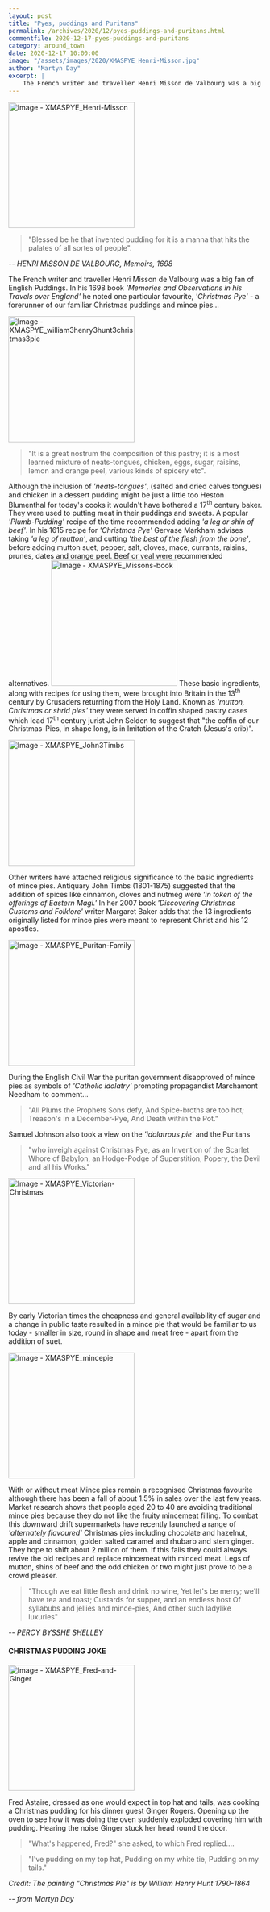 ```yaml
---
layout: post
title: "Pyes, puddings and Puritans"
permalink: /archives/2020/12/pyes-puddings-and-puritans.html
commentfile: 2020-12-17-pyes-puddings-and-puritans
category: around_town
date: 2020-12-17 10:00:00
image: "/assets/images/2020/XMASPYE_Henri-Misson.jpg"
author: "Martyn Day"
excerpt: |
    The French writer and traveller Henri Misson de Valbourg was a big fan of English Puddings. In his 1698 book "Memories and Observations in his Travels over England" he noted one particular favourite, "Christmas Pye" - a forerunner of our familiar Christmas puddings and mince pies...
---
```

<a href="/assets/images/2020/XMASPYE_Henri-Misson.jpg" title="Click for a larger image"><img src="/assets/images/2020/XMASPYE_Henri-Misson-thumb.jpg" width="250" alt="Image - XMASPYE_Henri-Misson"  class="photo right"/></a>

> "Blessed be he that invented pudding for it is a manna that hits the palates of all sortes of people".

<cite>-- HENRI MISSON DE VALBOURG, Memoirs, 1698</cite>

The French writer and traveller Henri Misson de Valbourg was a big fan of English Puddings. In his 1698 book *'Memories and Observations in his Travels over England'* he noted one particular favourite, *'Christmas Pye'* - a forerunner of our familiar Christmas puddings and mince pies...

<a href="/assets/images/2020/XMASPYE_william3henry3hunt3christmas3pie.jpg" title="Click for a larger image"><img src="/assets/images/2020/XMASPYE_william3henry3hunt3christmas3pie-thumb.jpg" width="250" alt="Image - XMASPYE_william3henry3hunt3christmas3pie"  class="photo right"/></a>

> "It is a great nostrum the composition of this pastry; it is a most learned mixture of neats-tongues, chicken, eggs, sugar, raisins, lemon and orange peel, various kinds of spicery etc".

Although the inclusion of *'neats-tongues'*, (salted and dried calves tongues) and chicken in a dessert pudding might be just a little too Heston Blumenthal for today's cooks it wouldn't have bothered a 17<sup>th</sup> century baker. They were used to putting meat in their puddings and sweets. A popular *'Plumb-Pudding'* recipe of the time recommended adding *'a leg or shin of beef'*. In his 1615 recipe for *'Christmas Pye'* Gervase Markham advises taking *'a leg of mutton'*, and cutting *'the best of the flesh from the bone'*, before adding mutton suet, pepper, salt, cloves, mace, currants, raisins, prunes, dates and orange peel. Beef or veal were recommended alternatives. <a href="/assets/images/2020/XMASPYE_Missons-book.jpg" title="Click for a larger image"><img src="/assets/images/2020/XMASPYE_Missons-book-thumb.jpg" width="250" alt="Image - XMASPYE_Missons-book"  class="photo right"/></a> These basic ingredients, along with recipes for using them, were brought into Britain in the 13<sup>th</sup> century by Crusaders returning from the Holy Land. Known as *'mutton, Christmas or shrid pies'* they were served in coffin shaped pastry cases which lead 17<sup>th</sup> century jurist John Selden to suggest that "the coffin of our Christmas-Pies, in shape long, is in Imitation of the Cratch (Jesus's crib)".


<a href="/assets/images/2020/XMASPYE_John3Timbs.jpg" title="Click for a larger image"><img src="/assets/images/2020/XMASPYE_John3Timbs-thumb.jpg" width="250" alt="Image - XMASPYE_John3Timbs"  class="photo right"/></a>


Other writers have attached religious significance to the basic ingredients of mince pies. Antiquary John Timbs (1801-1875) suggested that the addition of spices like cinnamon, cloves and nutmeg were *'in token of the offerings of Eastern Magi.'* In her 2007 book *'Discovering Christmas Customs and Folklore'* writer Margaret Baker adds that the 13 ingredients originally listed for mince pies were meant to represent Christ and his 12 apostles.

<a href="/assets/images/2020/XMASPYE_Puritan-Family.jpg" title="Click for a larger image"><img src="/assets/images/2020/XMASPYE_Puritan-Family-thumb.jpg" width="250" alt="Image - XMASPYE_Puritan-Family"  class="photo right"/></a>


During the English Civil War the puritan government disapproved of mince pies as symbols of *'Catholic idolatry'* prompting propagandist Marchamont Needham to comment...

> "All Plums the Prophets Sons defy, And Spice-broths are too hot; Treason's in a December-Pye, And Death within the Pot."

Samuel Johnson also took a view on the *'idolatrous pie'* and the Puritans

> "who inveigh against Christmas Pye, as an Invention of the Scarlet Whore of Babylon, an Hodge-Podge of Superstition, Popery, the Devil and all his Works."

<a href="/assets/images/2020/XMASPYE_Victorian-Christmas.jpg" title="Click for a larger image"><img src="/assets/images/2020/XMASPYE_Victorian-Christmas-thumb.jpg" width="250" alt="Image - XMASPYE_Victorian-Christmas"  class="photo right"/></a>


By early Victorian times the cheapness and general availability of sugar and a change in public taste resulted in a mince pie that would be familiar to us today - smaller in size, round in shape and meat free - apart from the addition of suet.

<a href="/assets/images/2020/XMASPYE_mincepie.jpg" title="Click for a larger image"><img src="/assets/images/2020/XMASPYE_mincepie-thumb.jpg" width="250" alt="Image - XMASPYE_mincepie"  class="photo right"/></a>

With or without meat Mince pies remain a recognised Christmas favourite although there has been a fall of about 1.5% in sales over the last few years. Market research shows that people aged 20 to 40 are avoiding traditional mince pies because they do not like the fruity mincemeat filling. To combat this downward drift supermarkets  have recently launched a range of *'alternately flavoured'* Christmas pies including chocolate and hazelnut, apple and cinnamon, golden salted caramel and rhubarb and stem ginger. They hope to shift about 2 million of them. If this fails they could always revive the old recipes and replace mincemeat with minced meat. Legs of mutton, shins of beef and the odd chicken or two might just prove to be a crowd pleaser.

> "Though we eat little flesh and drink no wine, Yet let's be merry; we'll have tea and toast; Custards for supper, and an endless host Of syllabubs and jellies and mince-pies, And other such ladylike luxuries"

<cite>-- PERCY BYSSHE SHELLEY</cite>

<div markdown="1" class="box">

#### CHRISTMAS PUDDING JOKE

<a href="/assets/images/2020/XMASPYE_Fred-and-Ginger.jpg" title="Click for a larger image"><img src="/assets/images/2020/XMASPYE_Fred-and-Ginger-thumb.jpg" width="250" alt="Image - XMASPYE_Fred-and-Ginger"  class="photo right"/></a>

Fred Astaire, dressed as one would expect in top hat and tails, was cooking a Christmas pudding for his dinner guest Ginger Rogers. Opening up the oven to see how it was doing the oven suddenly exploded covering him with pudding. Hearing the noise Ginger stuck her head round the door.

> "What's happened, Fred?" she asked, to which Fred replied....

> "I've pudding on my top hat, Pudding on my white tie, Pudding on my tails."

</div>

*Credit: The painting "Christmas Pie" is by William Henry Hunt 1790-1864*

<cite>-- from Martyn Day</cite>
